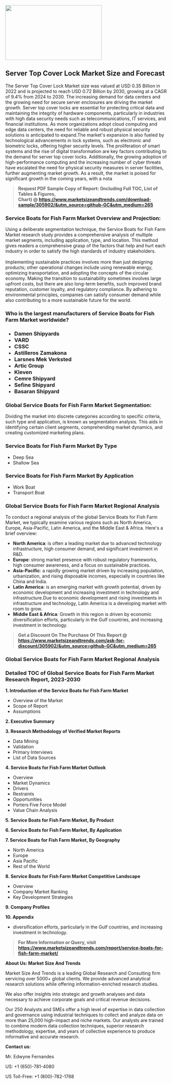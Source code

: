 <p><img class="alignnone size-medium wp-image-20088" src="https://ffe5etoiles.com/wp-content/uploads/2024/12/MST1-300x171.png" alt="" width="300" height="171" /></p><h2>Server Top Cover Lock Market Size and Forecast</h2><p>The Server Top Cover Lock Market size was valued at USD 0.35 Billion in 2022 and is projected to reach USD 0.72 Billion by 2030, growing at a CAGR of 9.4% from 2024 to 2030. The increasing demand for data centers and the growing need for secure server enclosures are driving the market growth. Server top cover locks are essential for protecting critical data and maintaining the integrity of hardware components, particularly in industries with high data security needs such as telecommunications, IT services, and financial institutions. As more organizations adopt cloud computing and edge data centers, the need for reliable and robust physical security solutions is anticipated to expand.The market's expansion is also fueled by technological advancements in lock systems, such as electronic and biometric locks, offering higher security levels. The proliferation of smart systems and the rise of digital transformation are key factors contributing to the demand for server top cover locks. Additionally, the growing adoption of high-performance computing and the increasing number of cyber threats have escalated the need for physical security measures in server facilities, further augmenting market growth. As a result, the market is poised for significant growth in the coming years, with a nota</p><blockquote id="" class=""><strong>Request PDF Sample Copy of Report: (Including Full TOC, List of Tables &amp; Figures, Chart)&nbsp;@&nbsp;<strong><a href="https://www.marketsizeandtrends.com/download-sample/305902/&utm_source=github-GC&utm_medium=265" target="_blank">https://www.marketsizeandtrends.com/download-sample/305902/&utm_source=github-GC&utm_medium=265</a></strong></strong></blockquote><h3 id="" class="">Service Boats for Fish Farm Market&nbsp;Overview and Projection:</h3><p id="" class="">Using a deliberate segmentation technique, the Service Boats for Fish Farm Market research study provides a comprehensive analysis of multiple market segments, including application, type, and location. This method gives readers a comprehensive grasp of the factors that help and hurt each industry in order to satisfy the high standards of industry stakeholders. <br /> <br />Implementing sustainable practices involves more than just designing products; other operational changes include using renewable energy, optimizing transportation, and adopting the concepts of the circular economy. Making the transition to sustainability sometimes involves large upfront costs, but there are also long-term benefits, such improved brand reputation, customer loyalty, and regulatory compliance. By adhering to environmental principles, companies can satisfy consumer demand while also contributing to a more sustainable future for the world.</p><h3 id="" class="">Who is the largest manufacturers of&nbsp;Service Boats for Fish Farm Market worldwide?</h3><h3 class=""><p><ul><li>Damen Shipyards </li><li> VARD </li><li> CSSC </li><li> Astilleros Zamakona </li><li> Larsnes Mek Verksted </li><li> Artic Group </li><li> Kleven </li><li> Cemre Shipyard </li><li> Sefine Shipyard </li><li> Basaran Shipyard</li></ul></p></h3><h3 id="" class="">Global&nbsp;Service Boats for Fish Farm Market Segmentation:</h3><p id="" class="">Dividing the market into discrete categories according to specific criteria, such type and application, is known as segmentation analysis. This aids in identifying certain client segments, comprehending market dynamics, and creating customized marketing plans.</p><h3 id="" class="">Service Boats for Fish Farm Market&nbsp;By Type</h3><p><p><ul><li>Deep Sea</li><li> Shallow Sea</p></li></ul></p></p><h3 id="" class="">Service Boats for Fish Farm Market&nbsp;By Application</h3><p class=""><p><ul><li>Work Boat</li><li> Transport Boat</li></ul></p></p><h3 id="" class="">Global Service Boats for Fish Farm Market Regional Analysis</h3><p id="" class="">To conduct a regional analysis of the global Service Boats for Fish Farm Market, we typically examine various regions such as North America, Europe, Asia-Pacific, Latin America, and the Middle East &amp; Africa. Here's a brief overview:</p><ul><li><strong>North America</strong>: is often a leading market due to advanced technology infrastructure, high consumer demand, and significant investment in R&amp;D.</li><li><strong>Europe</strong>: strong market presence with robust regulatory frameworks, high consumer awareness, and a focus on sustainable practices.</li><li><strong>Asia-Pacific</strong>: a rapidly growing market driven by increasing population, urbanization, and rising disposable incomes, especially in countries like China and India.</li><li><strong>Latin America</strong>: is an emerging market with growth potential, driven by economic development and increasing investment in technology and infrastructure.Due to economic development and rising investments in infrastructure and technology, Latin America is a developing market with room to grow.</li><li><strong>Middle East &amp; Africa</strong>: Growth in this region is driven by economic diversification efforts, particularly in the Gulf countries, and increasing investment in technology.</li></ul><blockquote id="" class=""><strong>Get a Discount On The Purchase Of This Report @ <strong><a href="https://www.marketsizeandtrends.com/ask-for-discount/305902/&utm_source=github-GC&utm_medium=265" target="_blank">https://www.marketsizeandtrends.com/ask-for-discount/305902/&utm_source=github-GC&utm_medium=265</a></strong></strong></blockquote><h3 id="" class="">Global Service Boats for Fish Farm Market Regional Analysis</h3><h3 id="" class="">Detailed TOC of Global Service Boats for Fish Farm Market Research Report, 2023-2030</h3><p id="" class=""><strong>1. Introduction of the Service Boats for Fish Farm Market</strong></p><ul><li>Overview of the Market</li><li>Scope of Report</li><li>Assumptions</li></ul><p id="" class=""><strong>2. Executive Summary</strong></p><p id="" class=""><strong>3. Research Methodology of Verified Market Reports</strong></p><ul><li>Data Mining</li><li>Validation</li><li>Primary Interviews</li><li>List of Data Sources</li></ul><p id="" class=""><strong>4. Service Boats for Fish Farm Market Outlook</strong></p><ul><li>Overview</li><li>Market Dynamics</li><li>Drivers</li><li>Restraints</li><li>Opportunities</li><li>Porters Five Force Model</li><li>Value Chain Analysis</li></ul><p id="" class=""><strong>5. Service Boats for Fish Farm Market, By Product</strong></p><p id="" class=""><strong>6. Service Boats for Fish Farm Market, By Application</strong></p><p id="" class=""><strong>7. Service Boats for Fish Farm Market, By Geography</strong></p><ul><li>North America</li><li>Europe</li><li>Asia Pacific</li><li>Rest of the World</li></ul><p id="" class=""><strong>8. Service Boats for Fish Farm Market Competitive Landscape</strong></p><ul><li>Overview</li><li>Company Market Ranking</li><li>Key Development Strategies</li></ul><p id="" class=""><strong>9. Company Profiles</strong></p><p id="" class=""><strong>10. Appendix</strong></p><ul><li>diversification efforts, particularly in the Gulf countries, and increasing investment in technology.</li></ul><blockquote id="" class=""><strong>For More Information or Query, visit <strong><strong><a href="https://www.marketsizeandtrends.com/report/service-boats-for-fish-farm-market/" target="_blank">https://www.marketsizeandtrends.com/report/service-boats-for-fish-farm-market/</a></strong></strong></strong></blockquote><p id="" class=""><strong>About Us: Market Size And Trends</strong></p><p id="" class="">Market Size And Trends is a leading Global Research and Consulting firm servicing over 5000+ global clients. We provide advanced analytical research solutions while offering information-enriched research studies.</p><p id="" class="">We also offer insights into strategic and growth analyses and data necessary to achieve corporate goals and critical revenue decisions.</p><p id="" class="">Our 250 Analysts and SMEs offer a high level of expertise in data collection and governance using industrial techniques to collect and analyze data on more than 25,000 high-impact and niche markets. Our analysts are trained to combine modern data collection techniques, superior research methodology, expertise, and years of collective experience to produce informative and accurate research.</p><p id="" class=""><strong>Contact us:</strong></p><p id="" class="">Mr. Edwyne Fernandes</p><p id="" class="">US: +1 (650)-781-4080</p><p id="" class="">US Toll-Free: +1 (800)-782-1768</p>
